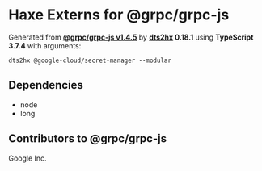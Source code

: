 # Haxe Externs for @grpc/grpc-js

Generated from **[@grpc/grpc-js v1.4.5](https://grpc.io/)** by **[dts2hx](https://github.com/haxiomic/dts2hx) 0.18.1** using **TypeScript 3.7.4** with arguments:

	dts2hx @google-cloud/secret-manager --modular

## Dependencies
- node
- long

## Contributors to @grpc/grpc-js
Google Inc.